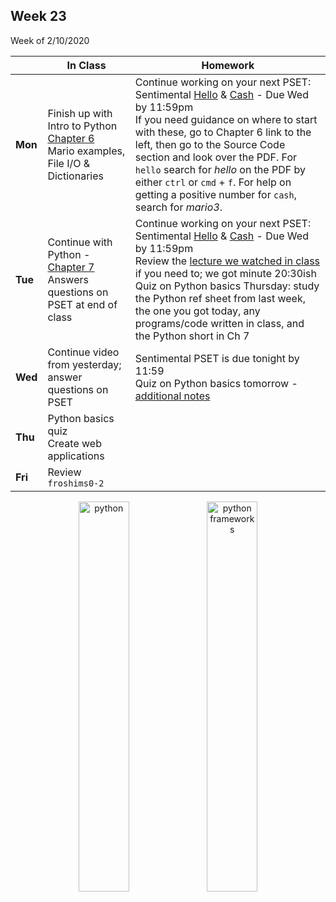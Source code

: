 <meta http-equiv="refresh" content="300"/>

## Week 23  
Week of 2/10/2020 

  |       |In Class               |Homework   |
  |-------|---------              |---------  |
  |**Mon**|Finish up with Intro to Python [Chapter 6](/ap/curriculum/6/)<br>Mario examples, File I/O & Dictionaries |Continue working on your next PSET: Sentimental [Hello](https://docs.cs50.net/2019/ap/problems/sentimental/hello/hello.html) & [Cash](https://docs.cs50.net/2019/ap/problems/sentimental/cash/cash.html) - Due Wed by 11:59pm<br>If you need guidance on where to start with these, go to Chapter 6 link to the left, then go to the Source Code section and look over the PDF. For `hello` search for *hello* on the PDF by either `ctrl` or `cmd` + `f`. For help on getting a positive number for `cash`, search for *mario3*. |
  |**Tue**|Continue with Python - [Chapter 7](/ap/curriculum/7/)<br>Answers questions on PSET at end of class |Continue working on your next PSET: Sentimental [Hello](https://docs.cs50.net/2019/ap/problems/sentimental/hello/hello.html) & [Cash](https://docs.cs50.net/2019/ap/problems/sentimental/cash/cash.html) - Due Wed by 11:59pm<br>Review the [lecture we watched in class](https://video.cs50.net/2018/fall/lectures/7?t=0m49s) if you need to; we got minute 20:30ish<br>Quiz on Python basics Thursday: study the Python ref sheet from last week, the one you got today, any programs/code written in class, and the Python short in Ch 7|
  |**Wed**|Continue video from yesterday; answer questions on PSET |Sentimental PSET is due tonight by 11:59<br>Quiz on Python basics tomorrow - [additional notes](\ap\assets\pdfs\python-notes.pdf) |
  |**Thu**|Python basics quiz<br>Create web applications| |
  |**Fri**|Review `froshims0-2` | |

<div style="text-align:center">
<img src="https://cdn.lynda.com/course/661773/661773-637122005058334771-16x9.jpg" alt="python" width="40%">
<img src="https://toxsl.com/blog/image/74/post-image_file-paython_framework.png" alt="python frameworks" width="40%">

</div>
